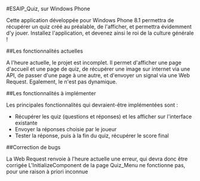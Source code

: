 #ESAIP_Quiz, sur Windows Phone

Cette application développée pour Windows Phone 8.1 permettra de récupérer un
quiz créé au préalable, de l'afficher, et permettra évidemment d'y jouer. Installez
l'application, et devenez ainsi le roi de la culture générale !

##Les fonctionnalités actuelles

A l'heure actuelle, le projet est incomplet. Il permet d'afficher une page d'accueil
et une page de quiz, de récupérer une image sur internet via une API, de passer d'une
page à une autre, et d'envoyer un signal via une Web Request. Egalement, le n'est pas
dynamique.

##Les fonctionnalités à implémenter

Les principales fonctionnalités qui devraient-être implémentées sont :
* Récupérer les quiz (questions et réponses) et les afficher sur l'interface existante
* Envoyer la réponses choisie par le joueur
* Tester la réponse, puis à la fin du quiz, récupérer le score final

##Correction de bugs

La Web Request renvoie à l'heure actuelle une erreur, qui devra donc être corrigée
L'InitializeComponent de la page Quiz_Menu ne fonctionne pas, pour une raison à priori
inconnue
